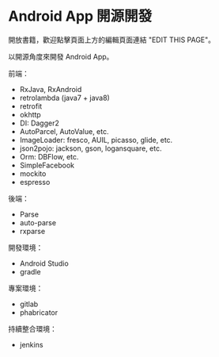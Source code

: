 # Android App 開源開發

開放書籍，歡迎點擊頁面上方的編輯頁面連結 "EDIT THIS PAGE"。

以開源角度來開發 Android App。

前端：

* RxJava, RxAndroid
* retrolambda (java7 + java8)
* retrofit
* okhttp
* DI: Dagger2
* AutoParcel, AutoValue, etc.
* ImageLoader: fresco, AUIL, picasso, glide, etc.
* json2pojo: jackson, gson, logansquare, etc.
* Orm: DBFlow, etc.
* SimpleFacebook
* mockito
* espresso

後端：

* Parse
* auto-parse
* rxparse
 
開發環境：

* Android Studio
* gradle

專案環境：

* gitlab
* phabricator

持續整合環境：

* jenkins